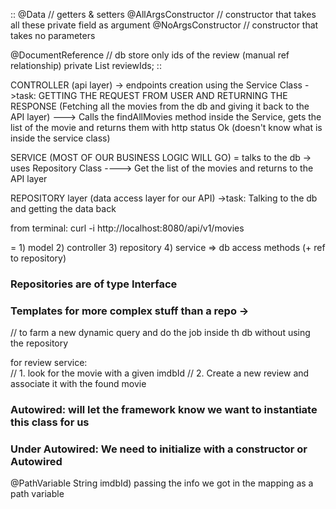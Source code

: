 ::
@Data // getters & setters
@AllArgsConstructor // constructor that takes all these private field as argument
@NoArgsConstructor // constructor that takes no parameters

@DocumentReference // db store only ids of the review (manual ref relationship)
private List<Review> reviewIds;
::

CONTROLLER (api layer) -> endpoints creation using the Service Class ->task: GETTING THE REQUEST FROM USER AND RETURNING THE RESPONSE
(Fetching all the movies from the db and giving it back to the API layer)
---> Calls the findAllMovies method inside the Service, gets the list of the movie and returns them with http status Ok
(doesn't know what is inside the service class)

SERVICE (MOST OF OUR BUSINESS LOGIC WILL GO)  = talks to the db -> uses Repository Class
----> Get the list of the movies and returns to the API layer

REPOSITORY layer (data access layer for our API) ->task: Talking to the db and getting the data back

from terminal:
curl -i http://localhost:8080/api/v1/movies

= 1) model 2) controller 3) repository 4) service => db access methods (+ ref to repository)

### Repositories are of type Interface

### Templates for more complex stuff than a repo ->
// to farm a new dynamic query and do the job inside th db without using the repository

for review service:         
// 1. look for the movie with a given imdbId
// 2. Create a new review and associate it with the found movie

### Autowired:  will let the framework know we want to instantiate this class for us
### Under Autowired: We need to initialize with a constructor or Autowired

@PathVariable String imdbId)  passing the info we got in the mapping as a path variable